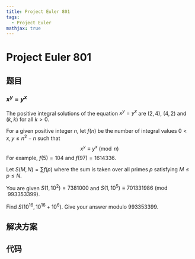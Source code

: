 ```yaml
---
title: Project Euler 801
tags:
  - Project Euler
mathjax: true
---
```

<escape><!-- more --></escape>
    
# Project Euler 801
## 题目
### $x^y \equiv y^x$

The positive integral solutions of the equation $x^y=y^x$ are $(2,4)$, $(4,2)$ and $(k,k)$ for all $k > 0$.

For a given positive integer $n$, let $f(n)$ be the number of integral values $0 < x,y \leq n^2-n$ such that
$$x^y\equiv y^x \pmod n$$
For example, $f(5)=104$ and $f(97)=1614336$.

Let $S(M,N)=\sum f(p)$ where the sum is taken over all primes $p$ satisfying $M\le p\le N$.

You are given $S(1,10^2)=7381000$ and $S(1,10^5) \equiv 701331986 \pmod{993353399}$.

Find $S(10^{16}, 10^{16}+10^6)$. Give your answer modulo $993353399$.


## 解决方案


## 代码


